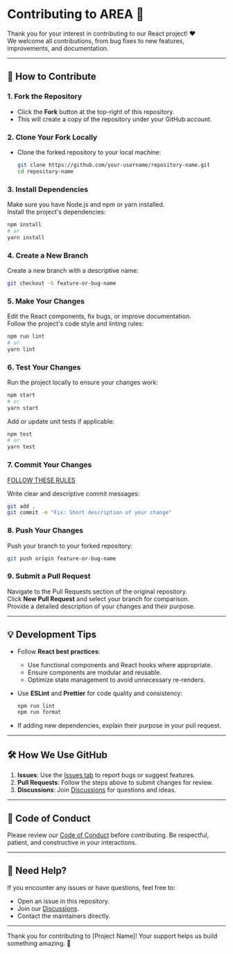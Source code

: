 
# Contributing to AREA 🎉

Thank you for your interest in contributing to our React project! ❤️  
We welcome all contributions, from bug fixes to new features, improvements, and documentation.

---

## 🚀 How to Contribute

### 1. Fork the Repository
- Click the **Fork** button at the top-right of this repository.
- This will create a copy of the repository under your GitHub account.

### 2. Clone Your Fork Locally
- Clone the forked repository to your local machine:
  ```bash
  git clone https://github.com/your-username/repository-name.git
  cd repository-name
  ```

### 3. Install Dependencies
Make sure you have Node.js and npm or yarn installed.  
Install the project's dependencies:
```bash
npm install
# or
yarn install
```

### 4. Create a New Branch
Create a new branch with a descriptive name:
```bash
git checkout -b feature-or-bug-name
```

### 5. Make Your Changes
Edit the React components, fix bugs, or improve documentation.  
Follow the project's code style and linting rules:
```bash
npm run lint
# or
yarn lint
```

### 6. Test Your Changes
Run the project locally to ensure your changes work:
```bash
npm start
# or
yarn start
```

Add or update unit tests if applicable:
```bash
npm test
# or
yarn test
```

### 7. Commit Your Changes
[FOLLOW THESE RULES](./commit-rules.md)

Write clear and descriptive commit messages:
```bash
git add .
git commit -m "Fix: Short description of your change"
```

### 8. Push Your Changes
Push your branch to your forked repository:
```bash
git push origin feature-or-bug-name
```

### 9. Submit a Pull Request
Navigate to the Pull Requests section of the original repository.  
Click **New Pull Request** and select your branch for comparison.  
Provide a detailed description of your changes and their purpose.

---

## 💡 Development Tips
- Follow **React best practices**:
  - Use functional components and React hooks where appropriate.
  - Ensure components are modular and reusable.
  - Optimize state management to avoid unnecessary re-renders.

- Use **ESLint** and **Prettier** for code quality and consistency:
  ```bash
  npm run lint
  npm run format
  ```

- If adding new dependencies, explain their purpose in your pull request.

---

## 🛠️ How We Use GitHub
1. **Issues**: Use the [Issues tab](https://github.com/your-repo/issues) to report bugs or suggest features.  
2. **Pull Requests**: Follow the steps above to submit changes for review.  
3. **Discussions**: Join [Discussions](https://github.com/your-repo/discussions) for questions and ideas.

---

## 📜 Code of Conduct
Please review our [Code of Conduct](CODE_OF_CONDUCT.md) before contributing. Be respectful, patient, and constructive in your interactions.

---

## 📧 Need Help?
If you encounter any issues or have questions, feel free to:
- Open an issue in this repository.
- Join our [Discussions](https://github.com/your-repo/discussions).
- Contact the maintainers directly.

---

Thank you for contributing to [Project Name]! Your support helps us build something amazing. 🚀
